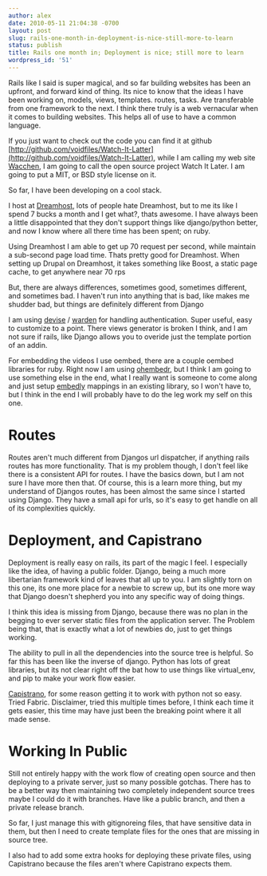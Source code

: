 ```yaml
---
author: alex
date: 2010-05-11 21:04:38 -0700
layout: post
slug: rails-one-month-in-deployment-is-nice-still-more-to-learn
status: publish
title: Rails one month in; Deployment is nice; still more to learn
wordpress_id: '51'
---
```


Rails like I said is super magical, and so far building websites has
been an upfront, and forward kind of thing. Its nice to know that the
ideas I have been working on, models, views, templates. routes, tasks.
Are transferable from one framework to the next. I think there truly is
a web vernacular when it comes to building websites. This helps all of
use to have a common language.

If you just want to check out the code you can find it at github
[http://github.com/voidfiles/Watch-It-Latter](http://github.com/voidfiles/Watch-It-Latter),
while I am calling my web site [Wacchen](http://wacchen.com), I am going
to call the open source project Watch It Later. I am going to put a MIT,
or BSD style license on it.

So far, I have been developing on a cool stack.

I host at [Dreamhost](http://dreamhost.com), lots of people hate
Dreamhost, but to me its like I spend 7 bucks a month and I get what?,
thats awesome. I have always been a little disappointed that they don't
support things like django/python better, and now I know where all there
time has been spent; on ruby.

Using Dreamhost I am able to get up 70 request per second, while
maintain a sub-second page load time. Thats pretty good for Dreamhost.
When setting up Drupal on Dreamhost, it takes something like Boost, a
static page cache, to get anywhere near 70 rps

But, there are always differences, sometimes good, sometimes different,
and sometimes bad. I haven't run into anything that is bad, like makes
me shudder bad, but things are definitely different from Django

I am using [devise](http://github.com/plataformatec/devise) /
[warden](http://github.com/hassox/warden) for handling authentication.
Super useful, easy to customize to a point. There views generator is
broken I think, and I am not sure if rails, like Django allows you to
overide just the template portion of an addin.

For embedding the videos I use oembed, there are a couple oembed
libraries for ruby. Right now I am using
[ohembedr](http://benmcredmond.com/blog/2009/10/25/ohembedr-embedding-videos-and-images-with-oembed-in-ruby/),
but I think I am going to use something else in the end, what I really
want is someone to come along and just setup [embedly](http://embed.ly)
mappings in an existing library, so I won't have to, but I think in the
end I will probably have to do the leg work my self on this one.

# Routes

Routes aren't much different from Djangos url dispatcher, if anything
rails routes has more functionality. That is my problem though, I don't
feel like there is a consistent API for routes. I have the basics down,
but I am not sure I have more then that. Of course, this is a learn more
thing, but my understand of Djangos routes, has been almost the same
since I started using Django. They have a small api for urls, so it's
easy to get handle on all of its complexities quickly.

# Deployment, and Capistrano

Deployment is really easy on rails, its part of the magic I feel. I
especially like the idea, of having a public folder. Django, being a
much more libertarian framework kind of leaves that all up to you. I am
slightly torn on this one, its one more place for a newbie to screw up,
but its one more way that Django doesn't shepherd you into any specific
way of doing things.

I think this idea is missing from Django, because there was no plan in
the begging to ever server static files from the application server. The
Problem being that, that is exactly what a lot of newbies do, just to
get things working.

The ability to pull in all the dependencies into the source tree is
helpful. So far this has been like the inverse of django. Python has
lots of great libraries, but its not clear right off the bat how to use
things like virtual\_env, and pip to make your work flow easier.

[Capistrano](http://www.capify.org), for some reason getting it to work
with python not so easy. Tried Fabric. Disclaimer, tried this multiple
times before, I think each time it gets easier, this time may have just
been the breaking point where it all made sense.

# Working In Public

Still not entirely happy with the work flow of creating open source and
then deploying to a private server, just so many possible gotchas. There
has to be a better way then maintaining two completely independent
source trees maybe I could do it with branches. Have like a public
branch, and then a private release branch.

So far, I just manage this with gitignoreing files, that have sensitive
data in them, but then I need to create template files for the ones that
are missing in source tree.

I also had to add some extra hooks for deploying these private files,
using Capistrano because the files aren't where Capistrano expects them.
